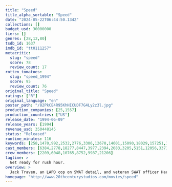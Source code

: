```yaml
---
title: "Speed"
title_alpha_sortable: "Speed"
date: "2024-05-22T06:44:50.134Z"
collections: []
budget_usd: 30000000
tiers: []
genres: [28,12,80]
tsdb_id: 1637
imdb_id: "tt0111257"
metacritic:
  slug: "speed"
  score: 78
  review_count: 17
rotten_tomatoes:
  slug: "speed_1994"
  score: 95
  review_count: 76
original_title: "Speed"
ratings: ["R"]
original_language: "en"
poster_path: "/82PkCE4R95KhHICUDF7G4Ly2z3l.jpg"
production_companies: [25,1557]
production_countries: ["US"]
release_date: "1994-06-09"
release_years: [1994]
revenue_usd: 350448145
status: "Released"
runtime_minutes: 116
keywords: [258,1470,992,2532,2776,3306,12670,14601,15090,18029,157251,158774,167377,187270,188960,208319,234631,239253,270308,330094]
cast_members: [6384,2778,18277,8447,3977,2394,2683,3205,5151,12056,33712,52418,157048,161897,52801,104059,204749,271738,42308,43010,97446,83782,31028,53931,173177,167069,168881,173194,5047]
crew_members: [2209,6048,10765,8752,9987,21206]
tagline: >
  Get ready for rush hour.
overview: >
  Jack Traven, an LAPD cop on SWAT detail, and veteran SWAT officer Harry Temple thwart an extortionist-bomber's scheme for a $3 million ransom. As they corner the bomber, he flees and detonates a bomb vest, seemingly killing himself. Weeks later, Jack witnesses a mass transit city bus explode and nearby a pay phone rings. On the phone is that same bomber looking for vengeance and the money he's owed. He gives a personal challenge to Jack: a bomb is rigged on another city bus - if it slows down below 50 mph, it will explode - bad enough any day, but a nightmare in LA traffic. And that's just the beginning...
homepage: "http://www.20thcenturystudios.com/movies/speed"
---
```

